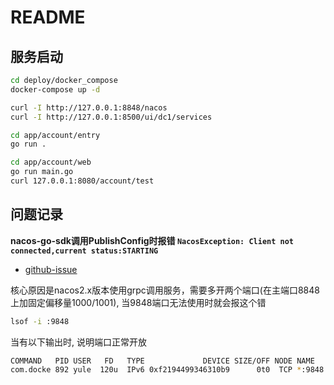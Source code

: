 # README

## 服务启动
```bash
cd deploy/docker_compose
docker-compose up -d

curl -I http://127.0.0.1:8848/nacos
curl -I http://127.0.0.1:8500/ui/dc1/services
```

```bash
cd app/account/entry
go run .

cd app/account/web
go run main.go
curl 127.0.0.1:8080/account/test
```

## 问题记录
**nacos-go-sdk调用PublishConfig时报错 `NacosException: Client not connected,current status:STARTING`**
- [github-issue](https://github.com/alibaba/nacos/issues/6154)

核心原因是nacos2.x版本使用grpc调用服务，需要多开两个端口(在主端口8848上加固定偏移量1000/1001), 当9848端口无法使用时就会报这个错
```bash
lsof -i :9848
```

当有以下输出时, 说明端口正常开放
``` bash
COMMAND   PID USER   FD   TYPE             DEVICE SIZE/OFF NODE NAME
com.docke 892 yule  120u  IPv6 0xf2194499346310b9      0t0  TCP *:9848 (LISTEN)
```

